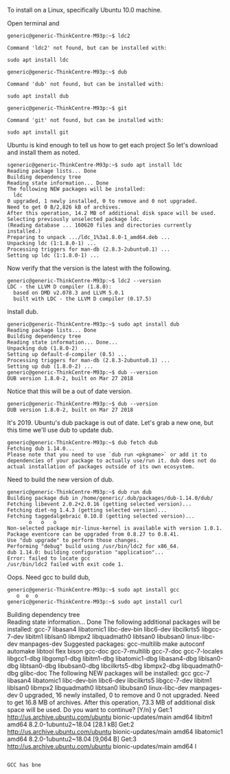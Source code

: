 
To install on a Linux, specifically Ubuntu 10.0 machine.

Open terminal and

```
generic@generic-ThinkCentre-M93p:~$ ldc2

Command 'ldc2' not found, but can be installed with:

sudo apt install ldc

generic@generic-ThinkCentre-M93p:~$ dub

Command 'dub' not found, but can be installed with:

sudo apt install dub

generic@generic-ThinkCentre-M93p:~$ git

Command 'git' not found, but can be installed with:

sudo apt install git
```
Ubuntu is kind enough to tell us how to get each project 
So let's download and install them as noted.

```
sgeneric@generic-ThinkCentre-M93p:~$ sudo apt install ldc
Reading package lists... Done
Building dependency tree       
Reading state information... Done
The following NEW packages will be installed:
  ldc
0 upgraded, 1 newly installed, 0 to remove and 0 not upgraded.
Need to get 0 B/2,826 kB of archives.
After this operation, 14.2 MB of additional disk space will be used.
Selecting previously unselected package ldc.
(Reading database ... 160620 files and directories currently installed.)
Preparing to unpack .../ldc_1%3a1.8.0-1_amd64.deb ...
Unpacking ldc (1:1.8.0-1) ...
Processing triggers for man-db (2.8.3-2ubuntu0.1) ...
Setting up ldc (1:1.8.0-1) ...
```
Now verify that the version is the latest with the following.

```
generic@generic-ThinkCentre-M93p:~$ ldc2 --version
LDC - the LLVM D compiler (1.8.0):
  based on DMD v2.078.3 and LLVM 5.0.1
  built with LDC - the LLVM D compiler (0.17.5)
```
Install dub. 

```
generic@generic-ThinkCentre-M93p:~$ sudo apt install dub
Reading package lists... Done
Building dependency tree       
Reading state information... Done...
Unpacking dub (1.8.0-2) ...
Setting up default-d-compiler (0.5) ...
Processing triggers for man-db (2.8.3-2ubuntu0.1) ...
Setting up dub (1.8.0-2) ...
generic@generic-ThinkCentre-M93p:~$ dub --version
DUB version 1.8.0-2, built on Mar 27 2018
```
Notice that this will be a out of date version.

```
generic@generic-ThinkCentre-M93p:~$ dub --version
DUB version 1.8.0-2, built on Mar 27 2018
```

It's 2019. Ubuntu's dub package is out of date. Let's grab a new one, but this time we'll use dub to update dub.

```
generic@generic-ThinkCentre-M93p:~$ dub fetch dub
Fetching dub 1.14.0...
Please note that you need to use `dub run <pkgname>` or add it to dependencies of your package to actually use/run it. dub does not do actual installation of packages outside of its own ecosystem.
```
Need to build the new version of dub.
```
generic@generic-ThinkCentre-M93p:~$ dub run dub
Building package dub in /home/generic/.dub/packages/dub-1.14.0/dub/
Fetching libevent 2.0.2+2.0.16 (getting selected version)...
Fetching diet-ng 1.4.3 (getting selected version)...
Fetching taggedalgebraic 0.10.8 (getting selected version)...
       o   o   o
Non-selected package mir-linux-kernel is available with version 1.0.1.
Package eventcore can be upgraded from 0.8.27 to 0.8.41.
Use "dub upgrade" to perform those changes.
Performing "debug" build using /usr/bin/ldc2 for x86_64.
dub 1.14.0: building configuration "application"...
Error: failed to locate gcc
/usr/bin/ldc2 failed with exit code 1.
```

Oops. Need gcc to build dub,

```
generic@generic-ThinkCentre-M93p:~$ sudo apt install gcc
   o  o  o
generic@generic-ThinkCentre-M93p:~$ sudo apt install curl
```

Building dependency tree       
Reading state information... Done
The following additional packages will be installed:
  gcc-7 libasan4 libatomic1 libc-dev-bin libc6-dev libcilkrts5 libgcc-7-dev libitm1 liblsan0 libmpx2 libquadmath0 libtsan0
  libubsan0 linux-libc-dev manpages-dev
Suggested packages:
  gcc-multilib make autoconf automake libtool flex bison gcc-doc gcc-7-multilib gcc-7-doc gcc-7-locales libgcc1-dbg libgomp1-dbg
  libitm1-dbg libatomic1-dbg libasan4-dbg liblsan0-dbg libtsan0-dbg libubsan0-dbg libcilkrts5-dbg libmpx2-dbg libquadmath0-dbg
  glibc-doc
The following NEW packages will be installed:
  gcc gcc-7 libasan4 libatomic1 libc-dev-bin libc6-dev libcilkrts5 libgcc-7-dev libitm1 liblsan0 libmpx2 libquadmath0 libtsan0
  libubsan0 linux-libc-dev manpages-dev
0 upgraded, 16 newly installed, 0 to remove and 0 not upgraded.
Need to get 16.8 MB of archives.
After this operation, 73.3 MB of additional disk space will be used.
Do you want to continue? [Y/n] y
Get:1 http://us.archive.ubuntu.com/ubuntu bionic-updates/main amd64 libitm1 amd64 8.2.0-1ubuntu2~18.04 [28.1 kB]
Get:2 http://us.archive.ubuntu.com/ubuntu bionic-updates/main amd64 libatomic1 amd64 8.2.0-1ubuntu2~18.04 [9,064 B]
Get:3 http://us.archive.ubuntu.com/ubuntu bionic-updates/main amd64 l
```

GCC has bne


